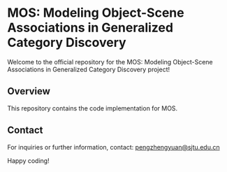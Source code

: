 # MOS: Modeling Object-Scene Associations in Generalized Category Discovery

Welcome to the official repository for the MOS: Modeling Object-Scene Associations in Generalized Category Discovery project!

## Overview

This repository contains the code implementation for MOS.

## Contact

For inquiries or further information, contact: pengzhengyuan@sjtu.edu.cn

Happy coding!
